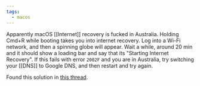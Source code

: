 ```yaml
---
tags:
  - macos
---
```


Apparently macOS [[Internet]] recovery is fucked in Australia.  Holding Cmd+R while booting takes you into internet recovery.  Log into a Wi-Fi network, and then a spinning globe will appear.  Wait a while, around 20 min and it should show a loading bar and say that its "Starting Internet Recovery".  If this fails with error `2002F` and you are in Australia, try switching your [[DNS]] to Google DNS, and then restart and try again.

Found this solution in [this thread](https://discussions.apple.com/thread/5219221?answerId=30613626022#30613626022).